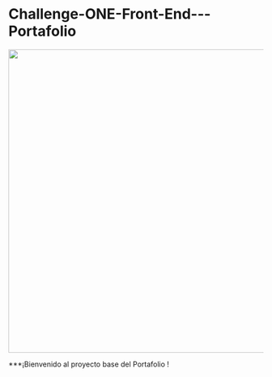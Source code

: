 # Challenge-ONE-Front-End---Portafolio
<p align="center" >
      <img width="600" heigth="600" src=https://github.com/user-attachments/assets/ba6b5ca2-0dc3-4c02-ae43-9ff91337e2c5">
</p>
***¡Bienvenido al proyecto base del Portafolio !


